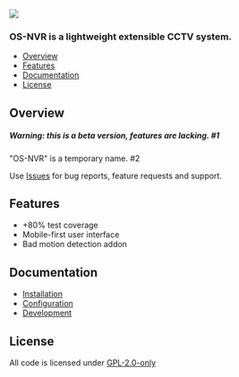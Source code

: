 <img src="https://gitlab.com/osnvr/os-nvr-assets/-/raw/master/screenshots/settings.png">


### OS-NVR is a lightweight extensible CCTV system.

- [Overview](#overview)
- [Features](#features)
- [Documentation](#documentation)
- [License](#license)

## Overview

##### Warning: this is a beta version, features are lacking. #1

"OS-NVR" is a temporary name. #2

Use [Issues](https://gitlab.com/osnvr/os-nvr/-/issues) for bug reports, feature requests and support.

## Features
- +80% test coverage
- Mobile-first user interface
- Bad motion detection addon

## Documentation
- [Installation](docs/1_Installation.md)
- [Configuration](docs/2_Configuration.md)
- [Development](docs/3_Development.md)
	
## License
All code is licensed under [GPL-2.0-only](LICENSE) 
